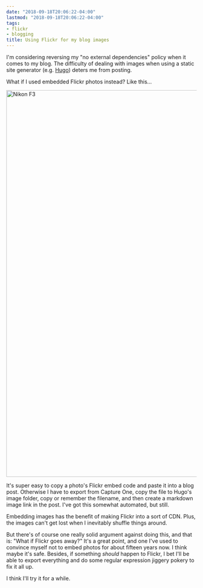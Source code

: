```yaml
---
date: "2018-09-18T20:06:22-04:00"
lastmod: "2018-09-18T20:06:22-04:00"
tags:
- flickr
- blogging
title: Using Flickr for my blog images
---
```


I'm considering reversing my "no external dependencies" policy when it comes to my blog. The difficulty of dealing with images when using a static site generator (e.g. [Hugo](https://gohugo.io)) deters me from posting.

What if I used embedded Flickr photos instead? Like this...

<a data-flickr-embed="true" data-footer="true"  href="https://www.flickr.com/photos/jbaty/26577328563/in/dateposted-public/" title="Nikon F3"><img src="https://farm8.staticflickr.com/7789/26577328563_3ee4219452_b.jpg" width="1024" height="1024" alt="Nikon F3"></a><script async src="//embedr.flickr.com/assets/client-code.js" charset="utf-8"></script>

It's super easy to copy a photo's Flickr embed code and paste it into a blog post. Otherwise I have to export from Capture One, copy the file to Hugo's image folder, copy or remember the filename, and then create a markdown image link in the post. I've got this somewhat automated, but still.

Embedding images has the benefit of making Flickr into a sort of CDN. Plus, the images can't get lost when I inevitably shuffle things around.

But there's of course one really solid argument against doing this, and that is: "What if Flickr goes away?" It's a great point, and one I've used to convince myself not to embed photos for about fifteen years now. I think maybe it's safe. Besides, if something _should_ happen to Flickr, I bet I'll be able to export everything and do some regular expression jiggery pokery to fix it all up.

I think I'll try it for a while.
